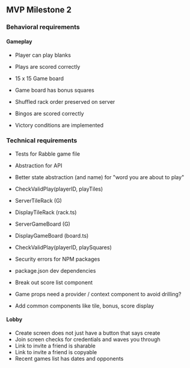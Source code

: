 ## MVP Milestone 2

### Behavioral requirements

#### Gameplay

- Player can play blanks
- Plays are scored correctly

- 15 x 15 Game board
- Game board has bonus squares

- Shuffled rack order preserved on server
- Bingos are scored correctly
- Victory conditions are implemented

### Technical requirements

- Tests for Rabble game file
- Abstraction for API

- Better state abstraction (and name) for "word you are about to play"
- CheckValidPlay(playerID, playTiles)

- ServerTileRack (G)
- DisplayTileRack (rack.ts)
- ServerGameBoard (G)
- DisplayGameBoard (board.ts)

- CheckValidPlay(playerID, playSquares)

- Security errors for NPM packages
- package.json dev dependencies

- Break out score list component
- Game props need a provider / context component to avoid drilling?
- Add common components like tile, bonus, score display

#### Lobby

- Create screen does not just have a button that says create
- Join screen checks for credentials and waves you through
- Link to invite a friend is sharable
- Link to invite a friend is copyable
- Recent games list has dates and opponents
